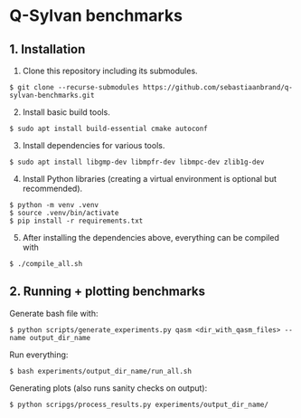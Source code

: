 # Q-Sylvan benchmarks

## 1. Installation

1. Clone this repository including its submodules.
```shell
$ git clone --recurse-submodules https://github.com/sebastiaanbrand/q-sylvan-benchmarks.git
```

2. Install basic build tools.
```shell
$ sudo apt install build-essential cmake autoconf
```

3. Install dependencies for various tools.
```shell
$ sudo apt install libgmp-dev libmpfr-dev libmpc-dev zlib1g-dev
```

4. Install Python libraries (creating a virtual environment is optional but recommended).
```shell
$ python -m venv .venv
$ source .venv/bin/activate
$ pip install -r requirements.txt
```

5. After installing the dependencies above, everything can be compiled with
```shell
$ ./compile_all.sh
```


## 2. Running + plotting benchmarks

Generate bash file with:
```shell
$ python scripts/generate_experiments.py qasm <dir_with_qasm_files> --name output_dir_name
```

Run everything:
```shell
$ bash experiments/output_dir_name/run_all.sh
```

Generating plots (also runs sanity checks on output):
```shell
$ python scripgs/process_results.py experiments/output_dir_name/
```
